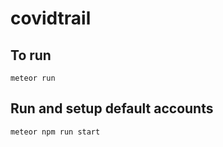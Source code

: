 # covidtrail

## To run 
```meteor run```

## Run and setup default accounts
```meteor npm run start```
